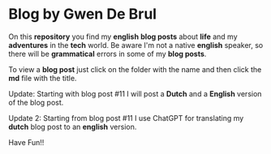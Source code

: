 # Blog by Gwen De Brul

On this **repository** you find my **english** **blog posts** about **life** and my **adventures** in the **tech** world. Be aware I'm not a native **english** speaker, so there will be **grammatical** errors in some of my **blog posts**.

To view a **blog post** just click on the folder with the name and then click the **md** file with the title.

Update: Starting with blog post #11 I will post a **Dutch** and a **English** version of the blog post.

Update 2: Starting from blog post #11 I use ChatGPT for translating my **dutch** blog post to an **english** version.

Have Fun!!